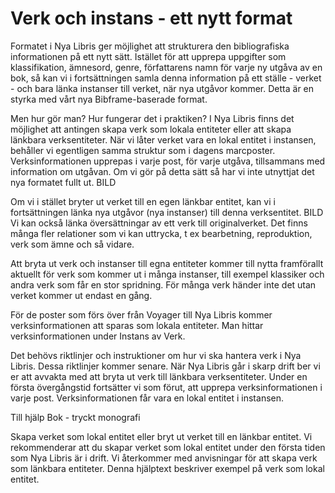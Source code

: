 
# Verk och instans - ett nytt format

Formatet i Nya Libris ger möjlighet att strukturera den bibliografiska informationen på ett nytt sätt. Istället för att upprepa uppgifter som klassifikation, ämnesord, genre, författarens namn för varje ny utgåva av en bok, så kan vi i fortsättningen samla denna information på ett ställe - verket - och bara länka instanser till verket, när nya utgåvor kommer. Detta är en styrka med vårt nya Bibframe-baserade format.

Men hur gör man? Hur fungerar det i praktiken? I Nya Libris finns det möjlighet att antingen skapa verk som lokala entiteter eller att skapa länkbara verksentiteter. När vi låter verket vara en lokal entitet i instansen, behåller vi egentligen samma struktur som i dagens marcposter. Verksinformationen upprepas i varje post, för varje utgåva, tillsammans med information om utgåvan. Om vi gör på detta sätt så har vi inte utnyttjat det nya formatet fullt ut. BILD

Om vi i stället bryter ut verket till en egen länkbar entitet, kan vi i fortsättningen länka nya utgåvor (nya instanser) till denna verksentitet. BILD
Vi kan också länka översättningar av ett verk till originalverket. Det finns många fler relationer som vi kan uttrycka, t ex bearbetning, reproduktion, verk som ämne och så vidare.

Att bryta ut verk och instanser till egna entiteter kommer till nytta framförallt aktuellt för verk som kommer ut i många instanser, till exempel klassiker och andra verk som får en stor spridning. För många verk händer inte det utan verket kommer ut endast en gång. 

För de poster som förs över från Voyager till Nya Libris kommer verksinformationen att sparas som lokala entiteter. Man hittar verksinformationen under Instans av Verk. 

Det behövs riktlinjer och instruktioner om hur vi ska hantera verk i Nya Libris. Dessa riktlinjer kommer senare. När Nya Libris går i skarp drift ber vi er att avvakta med att bryta ut verk till länkbara verksentiteter. Under en första övergångstid fortsätter vi som förut, att upprepa verksinformationen i varje post. Verksinformationen får vara en lokal entitet i instansen. 





Till hjälp Bok - tryckt monografi


Skapa verket som lokal entitet eller bryt ut verket till en länkbar entitet. Vi rekommenderar att du skapar verket som lokal entitet under den första tiden som Nya Libris är i drift. Vi återkommer med anvisningar för att skapa verk som länkbara entiteter. Denna hjälptext beskriver exempel på verk som lokal entitet.
